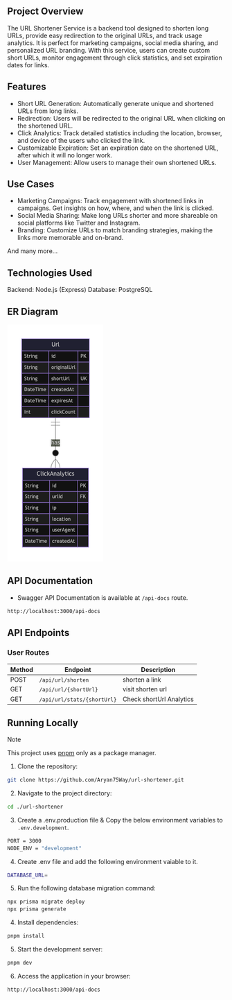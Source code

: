 ## Project Overview

The URL Shortener Service is a backend tool designed to shorten long URLs, provide easy redirection to the original URLs, and track usage analytics. It is perfect for marketing campaigns, social media sharing, and personalized URL branding. With this service, users can create custom short URLs, monitor engagement through click statistics, and set expiration dates for links.

## Features

- Short URL Generation: Automatically generate unique and shortened URLs from long links.
- Redirection: Users will be redirected to the original URL when clicking on the shortened URL.
- Click Analytics: Track detailed statistics including the location, browser, and device of the users who clicked the link.
- Customizable Expiration: Set an expiration date on the shortened URL, after which it will no longer work.
- User Management: Allow users to manage their own shortened URLs.

## Use Cases

- Marketing Campaigns: Track engagement with shortened links in campaigns. Get insights on how, where, and when the link is clicked.
- Social Media Sharing: Make long URLs shorter and more shareable on social platforms like Twitter and Instagram.
- Branding: Customize URLs to match branding strategies, making the links more memorable and on-brand.

And many more...

## Technologies Used

Backend: Node.js (Express)
Database: PostgreSQL

## ER Diagram

![ER Diagram](./public/url-shortener-er-diagram.png)

## API Documentation

- Swagger API Documentation is available at `/api-docs` route.

```bash
http://localhost:3000/api-docs
```

## API Endpoints


### User Routes
| Method  |          Endpoint           |       Description        |
|---------|-----------------------------|--------------------------|
| POST    | `/api/url/shorten`          | shorten a link           |
| GET     | `/api/url/{shortUrl}`       | visit shorten url        |
| GET     | `/api/url/stats/{shortUrl}` | Check shortUrl Analytics |

## Running Locally

> [!NOTE]  
> This project uses [pnpm](https://pnpm.io/) only as a package manager.

1. Clone the repository:

```bash
git clone https://github.com/Aryan75Way/url-shortener.git
```

2. Navigate to the project directory:

```bash
cd ./url-shortener
```

3. Create a .env.production file & Copy the below environment variables to `.env.development`.

```bash
PORT = 3000
NODE_ENV = "development"
```

4. Create .env file and add the following environment vaiable to it.

```bash
DATABASE_URL=
```

5. Run the following database migration command:

```bash
npx prisma migrate deploy
npx prisma generate
```

4. Install dependencies:

```bash
pnpm install
```

5. Start the development server:

```bash
pnpm dev
```

6. Access the application in your browser:

```bash
http://localhost:3000/api-docs
```

